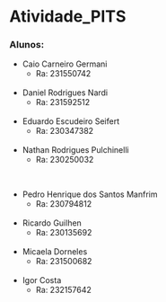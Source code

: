 # Atividade_PITS

### Alunos:

* Caio Carneiro Germani
  * Ra: 231550742
  <br>
* Daniel Rodrigues Nardi
  * Ra: 231592512
  <br>
* Eduardo Escudeiro Seifert
  * Ra: 230347382
  <br>
* Nathan Rodrigues Pulchinelli
  * Ra: 230250032
 <br>
 
* Pedro Henrique dos Santos Manfrim
  * Ra: 230794812
  <br>
* Ricardo Guilhen
  * Ra: 230135692
  <br>
* Micaela Dorneles
  * Ra: 231500682
  <br>
* Igor Costa
  * Ra: 232157642
